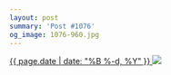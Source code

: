 ```yaml
---
layout: post
summary: 'Post #1076'
og_image: 1076-960.jpg
---
```


<p>
 <time>
  <a href="/1076">
   {{ page.date | date: "%B %-d, %Y" }}
  </a>
 </time>
 <a href="/1076">
  <img sizes="(min-width: 700px) 50vw, calc(100vw - 2rem)" src="{{ site.assets_url }}/1076-480.jpg" srcset="{{ site.assets_url }}/1076-240.jpg 240w, {{ site.assets_url }}/1076-480.jpg 480w, {{ site.assets_url }}/1076-720.jpg 720w, {{ site.assets_url }}/1076-960.jpg 960w"/>
 </a>
</p>
